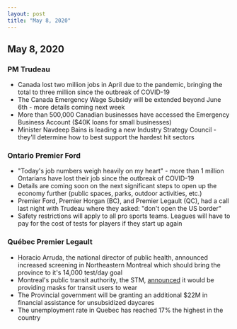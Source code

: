 ```yaml
---
layout: post
title: "May 8, 2020"
---
```


## May 8, 2020

### PM Trudeau

* Canada lost two million jobs in April due to the pandemic, bringing the total to three million since the outbreak of COVID-19
* The Canada Emergency Wage Subsidy will be extended beyond June 6th - more details coming next week
* More than 500,000 Canadian businesses have accessed the Emergency Business Account ($40K loans for small businesses)
* Minister Navdeep Bains is leading a new Industry Strategy Council - they'll determine how to best support the hardest hit sectors

### Ontario Premier Ford

* "Today's job numbers weigh heavily on my heart" - more than 1 million Ontarians have lost their job since the outbreak of COVID-19
* Details are coming soon on the next significant steps to open up the economy further (public spaces, parks, outdoor activities, etc.)
* Premier Ford, Premier Horgan (BC), and Premier Legault (QC), had a call last night with Trudeau where they asked: "don't open the US border"
* Safety restrictions will apply to all pro sports teams. Leagues will have to pay for the cost of tests for players if they start up again

### Québec Premier Legault

* Horacio Arruda, the national director of public health, announced increased screening in Northeastern Montreal which should bring the province to it's 14,000 test/day goal
* Montreal's public transit authority, the STM, [announced](https://montrealgazette.com/news/local-news/stm-to-distribute-free-masks-to-riders/) it would be providing masks for transit users to wear
* The Provincial government will be granting an additional $22M in financial assistance for unsubsidized daycares
* The unemployment rate in Quebec has reached 17% the highest in the country